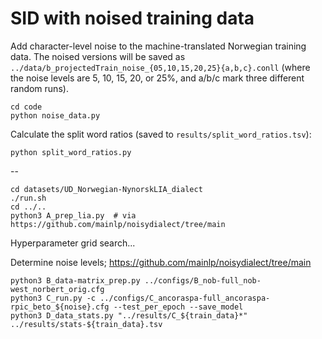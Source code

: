 # SID with noised training data

Add character-level noise to the machine-translated Norwegian training data. The noised versions will be saved as `../data/b_projectedTrain_noise_{05,10,15,20,25}{a,b,c}.conll` (where the noise levels are 5, 10, 15, 20, or 25%, and a/b/c mark three different random runs).
```
cd code
python noise_data.py
```

Calculate the split word ratios (saved to `results/split_word_ratios.tsv`):
```
python split_word_ratios.py
```

--

```
cd datasets/UD_Norwegian-NynorskLIA_dialect
./run.sh
cd ../..
python3 A_prep_lia.py  # via https://github.com/mainlp/noisydialect/tree/main
```

Hyperparameter grid search...

Determine noise levels; https://github.com/mainlp/noisydialect/tree/main
```
python3 B_data-matrix_prep.py ../configs/B_nob-full_nob-west_norbert_orig.cfg
python3 C_run.py -c ../configs/C_ancoraspa-full_ancoraspa-rpic_beto_${noise}.cfg --test_per_epoch --save_model
python3 D_data_stats.py "../results/C_${train_data}*" ../results/stats-${train_data}.tsv
```

